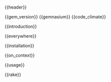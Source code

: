 {{header}}

{{gem_version}}
{{gemnasium}}
{{code_climate}}

{{introduction}}

{{everywhere}}

{{installation}}

{{on_context}}

{{usage}}

{{rake}}

